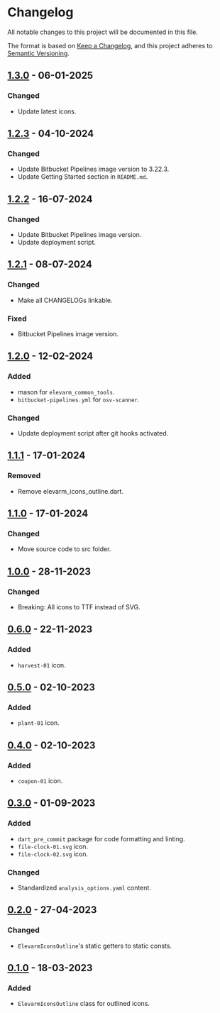 # Changelog
All notable changes to this project will be documented in this file.

The format is based on [Keep a Changelog](https://keepachangelog.com/en/1.0.0/),
and this project adheres to [Semantic Versioning](https://semver.org/spec/v2.0.0.html).

## [1.3.0] - 06-01-2025
### Changed
- Update latest icons.

## [1.2.3] - 04-10-2024
### Changed
- Update Bitbucket Pipelines image version to 3.22.3.
- Update Getting Started section in `README.md`.

## [1.2.2] - 16-07-2024
### Changed
- Update Bitbucket Pipelines image version.
- Update deployment script.

## [1.2.1] - 08-07-2024
### Changed
- Make all CHANGELOGs linkable.

### Fixed
- Bitbucket Pipelines image version.

## [1.2.0] - 12-02-2024
### Added
- mason for `elevarm_common_tools`.
- `bitbucket-pipelines.yml` for `osv-scanner`.

### Changed
- Update deployment script after git hooks activated.

## [1.1.1] - 17-01-2024
### Removed
- Remove elevarm_icons_outline.dart.

## [1.1.0] - 17-01-2024
### Changed
- Move source code to src folder.

## [1.0.0] - 28-11-2023
### Changed
- Breaking: All icons to TTF instead of SVG.

## [0.6.0] - 22-11-2023
### Added
- `harvest-01` icon.

## [0.5.0] - 02-10-2023
### Added
- `plant-01` icon.

## [0.4.0] - 02-10-2023
### Added
- `coupon-01` icon.

## [0.3.0] - 01-09-2023
### Added
- `dart_pre_commit` package for code formatting and linting.
- `file-clock-01.svg` icon.
- `file-clock-02.svg` icon.

### Changed
- Standardized `analysis_options.yaml` content.

## [0.2.0] - 27-04-2023
### Changed
- `ElevarmIconsOutline`'s static getters to static consts.

## [0.1.0] - 18-03-2023

### Added
- `ElevarmIconsOutline` class for outlined icons.

[Unreleased]: https://bitbucket.org/elevarm/elevarm_icons/branches/compare/dev%0Dv1.3.0
[1.3.0]: https://bitbucket.org/elevarm/elevarm_icons/branches/compare/v1.3.0%0Dv1.2.3
[1.2.3]: https://bitbucket.org/elevarm/elevarm_icons/branches/compare/v1.2.3%0Dv1.2.2
[1.2.2]: https://bitbucket.org/elevarm/elevarm_icons/branches/compare/v1.2.2%0Dv1.2.1
[1.2.1]: https://bitbucket.org/elevarm/elevarm_icons/branches/compare/v1.2.1%0Dv1.2.0
[1.2.0]: https://bitbucket.org/elevarm/elevarm_icons/branches/compare/v1.2.0%0Dv1.1.1
[1.1.1]: https://bitbucket.org/elevarm/elevarm_icons/branches/compare/v1.1.1%0Dv1.1.0
[1.1.0]: https://bitbucket.org/elevarm/elevarm_icons/branches/compare/v1.1.0%0Dv1.0.0
[1.0.0]: https://bitbucket.org/elevarm/elevarm_icons/branches/compare/v1.0.0%0Dv0.6.0
[0.6.0]: https://bitbucket.org/elevarm/elevarm_icons/branches/compare/v0.6.0%0Dv0.5.0
[0.5.0]: https://bitbucket.org/elevarm/elevarm_icons/branches/compare/v0.5.0%0Dv0.4.0
[0.4.0]: https://bitbucket.org/elevarm/elevarm_icons/branches/compare/v0.4.0%0Dv0.3.0
[0.3.0]: https://bitbucket.org/elevarm/elevarm_icons/branches/compare/v0.3.0%0Dv0.2.0
[0.2.0]: https://bitbucket.org/elevarm/elevarm_icons/branches/compare/v0.2.0%0Dv0.1.0
[0.1.0]: https://bitbucket.org/elevarm/elevarm_icons/src/v0.1.0/
